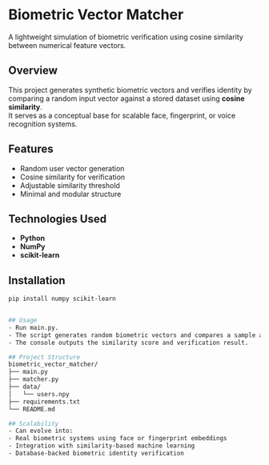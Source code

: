 # Biometric Vector Matcher

A lightweight simulation of biometric verification using cosine similarity between numerical feature vectors.

## Overview
This project generates synthetic biometric vectors and verifies identity by comparing a random input vector against a stored dataset using **cosine similarity**.  
It serves as a conceptual base for scalable face, fingerprint, or voice recognition systems.

## Features
- Random user vector generation  
- Cosine similarity for verification  
- Adjustable similarity threshold  
- Minimal and modular structure  

## Technologies Used
- **Python**
- **NumPy**
- **scikit-learn**

## Installation
```bash
pip install numpy scikit-learn


## Usage
- Run main.py.
- The script generates random biometric vectors and compares a sample against them.
- The console outputs the similarity score and verification result.

## Project Structure
biometric_vector_matcher/
├── main.py
├── matcher.py
├── data/
│   └── users.npy
├── requirements.txt
└── README.md

## Scalability
- Can evolve into:
- Real biometric systems using face or fingerprint embeddings
- Integration with similarity-based machine learning
- Database-backed biometric identity verification